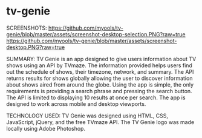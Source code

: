 # tv-genie

SCREENSHOTS:
https://github.com/myools/tv-genie/blob/master/assets/screenshot-desktop-selection.PNG?raw=true
https://github.com/myools/tv-genie/blob/master/assets/screenshot-desktop.PNG?raw=true


SUMMARY:
TV Genie is an app designed to give users information about TV shows using an API by TVmaze.  The information provided helps users find out the schedule of shows, their timezone, network, and summary.  The API returns results for shows globally allowing the user to discover information about shows aired from around the globe.  Using the app is simple, the only requirements is providing a search phrase and pressing the search button.  The API is limited to displaying 10 results at once per search.  The app is designed to work across mobile and desktop viewports.

TECHNOLOGY USED:
TV Genie was designed using HTML, CSS, JavaScript, jQuery, and the free TVmaze API.  The TV Genie logo was made locally using Adobe Photoshop.
